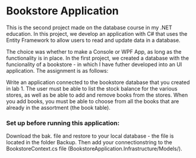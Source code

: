 # Bookstore Application

This is the second project made on the database course in my .NET education. In this project, we develop an application with C# that uses the Entity Framework to allow users to read and update data in a database. 

The choice was whether to make a Console or WPF App, as long as the functionality is in place. In the first project, we created a database with the funcionality of a bookstore - in which I have futher developed into an UI application. The assignment is as follows:

Write an application connected to the bookstore database that you created in lab 1. The user must be able to list the stock balance for the various stores, as well as be able to add and remove books from the stores. When you add books, you must be able to choose from all the books that are already in the assortment (the book table).

### Set up before running this application:
Download the bak. file and restore to your local database - the file is located in the folder Backup. Then add your connectionstring to the BookstoreContext.cs file (BookstoreApplication.Infrastructure/Models/). 
